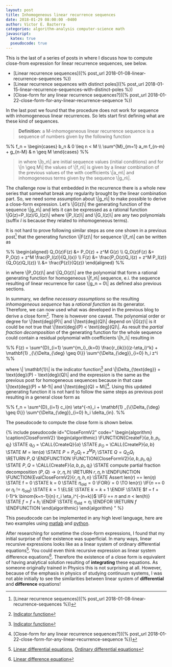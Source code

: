 ```yaml
---
layout: post
title: Inhomogeneous linear recurrence sequences
date: 2018-01-29 08:00:00 -0400
author: Victor E. Bazterra
categories: algorithm-analysis computer-science math
javascript:
  katex: true
  pseudocode: true
---
```


This is the last of a series of posts in where I discuss how to compute close-from expression for linear recurrence sequences, see below.

* [Linear recurrence sequences]({% post_url 2018-01-08-linear-recurrence-sequences %})
* [Linear recurrence sequences with distinct poles]({% post_url 2018-01-15-linear-recurrence-sequences-with-distinct-poles %})
* [Close-form for any linear recurrence sequences?]({% post_url 2018-01-22-close-form-for-any-linear-recurrence-sequence %})

In the last post we found that the procedure does not work for sequence with inhomogeneous linear recurrences. So lets start first defining what are these kind of sequences.

> **Definition**: a M-inhomogeneous linear recurrence sequence is a sequence of numbers given by the following function

<p>%%
f_n = \begin{cases}
b_n & 0 \leq n < M \\
\sum^{M}_{m=1} a_m f_{n-m} + g_{n-M} & n \geq M
\end{cases}
%%</p>

> in where \\|b_n\\| are initial sequence values (initial conditions) and for \\|n \geq M\\| the values of \\|f_n\\| is given by a linear combination of the previous values of the with coefficients \\|a_m\\| and inhomogeneous terms given by the sequence \\|g_n\\|.

The challenge now is that embedded in the recurrence there is a whole new series that somewhat break any regularity brought by the linear combination part. So, we need some assumption about \\|g_n\\| to make possible to derive a close-form expression. Let's \\|G(z)\\| the generating function of the sequence \\|g_n\\| and lets it can be expressed as a rational function \\|G(z)=P_I(z)/G_I(z)\\| where \\|P_I(z)\\| and \\|G_I(z)\\| are any two polynomials (suffix *I* is because they related to inhomogeneous terms).

It is not hard to prove following similar steps as one one shown in a previous post[^1] that the generating function \\|F(z)\\| for sequence \\|f_n\\| can be written as

<p>%%
\begin{aligned}
Q_O(z)F(z) &= P_O(z) + z^M G(z) \\
Q_O(z)F(z) &= P_O(z) + z^M \frac{P_I(z)}{Q_I(x)} \\
      F(z) &= \frac{P_O(z)Q_I(z) + z^M P_I(z)}{Q_O(z)Q_I(z)} \\
           &= \frac{P(z)}{Q(z)}
\end{aligned}
%%</p>

in where \\|P_O(z)\\| and \\|Q_O(z)\\| are the polynomial that form a rational generating function for homogeneous \\|f_n\\| sequence, e.i. the sequence resulting of linear recurrence for case \\|g_n = 0\\| as defined also previous sections.

In summary, we define *necessary assumptions* so the resulting *inhomogeneous sequence* has a *rational function* as its generator. Therefore, we can now used what was developed in the previous blog to derive a close form[^2]. There is however one caveat. The polynomial order or degree for \\|\text{deg}(P)\\| and \\|\text{deg}(Q)\\| depend on \\|G(z)\\| is it could be not true that \\|\text{deg}(P) < \text{deg}(Q)\\|. As result the *partial fraction decomposition*
of the generating function for the whole sequence could contain a residual polynomial with coefficients \\|h_i\\| resulting in

<p>%%
F(z) = \sum^{D}_{i=1} \sum^{m_i}_{k=0} \frac{r_{ik}}{(z-\eta_i)^k} + \mathbf{1} _{\{\Delta_{\deg} \geq 0\}} \sum^{\Delta_{\deg}}_{i=0} h_i z^i
%%</p>

where \\| \mathbf{1}\\| is the indicator function[^2] and \\|\Delta_{\text{deg}} = \text{deg}(P) - \text{deg}(Q)\\| and the expression is the same as the previous post for homogeneous sequences because in that case \\|\text{deg}(P) = M-1\\| and \\|\text{deg}(Q) = M\\|[^3]. Using this updated generating function it is not hard to follow the same steps as previous post resulting in a general close form as

<p>%%
f_n = \sum^{D}_{i=1} c_i(n) \eta^{-n}_i + \mathbf{1} _{\{\Delta_{\deg} \geq 0\}} \sum^{\Delta_{\deg}}_{i=0} h_i \delta_{in}.
%%</p>

The pseudocode to compute the close form is shown below.

{% include pseudocode id="CloseFormV2" code="
\begin{algorithm}
\caption{CloseFormV2}
\begin{algorithmic}
\FUNCTION{CreateF}{$a,b,p_I,q_I$}
    \STATE $q_O$ = \CALL{CreateQ}{$a$}
    \STATE $p_O$ = \CALL{CreateP}{$a,b$}
    \STATE $M = \text{len}(a)$
    \STATE $P = P_O Q_I + z^M P_I$
    \STATE $Q = Q_O Q_I$    
    \RETURN $P,Q$
\ENDFUNCTION
\FUNCTION{CloseFormV2}{$a,b,p_I,q_I$}
    \STATE $P,Q$ = \CALL{CreateF}{$a,b,p_I,q_I$}
    \STATE compute partial fraction decomposition $(P,Q) \rightarrow (r, \eta, h)$
    \RETURN $r, \eta, h$
\ENDFUNCTION
\FUNCTION{EvalCloseFormV2}{$r, \eta, h, n$}
    \STATE Assert len($r$) == len($\eta$)
    \STATE f = 0
    \STATE k = 0
    \STATE $\eta_{\text{old}} = 0$
    \FOR{$i = 0$ \TO len($r$)}
        \IF{$n$ == $0$ or $\eta_i$ != $\eta_{\text{old}}$}
            \STATE $k = 1$
        \ELSE
            \STATE $k = k + 1$
        \ENDIF
        \STATE $f = f + (-1)^k \binom{k+n-1}{n} r_i \eta_i^{-(n+k)}$
        \IF{$i$ == $n$ and $n$ < $\text{len}(h)$}        
            \STATE $f = f + h_i$
        \ENDIF
        \STATE $\eta_{\text{old}} = \eta_i$
    \ENDFOR
    \RETURN $f$
\ENDFUNCTION
\end{algorithmic}
\end{algorithm}
" %}

This pseudocode can be implemented in any high level language, here are two examples using [matlab](https://github.com/baites/examples/blob/master/algorithms/matlab/GeneralLinearRecurrenceCloseForm.m) and [python](https://github.com/baites/examples/blob/master/algorithms/python/GeneralLinearRecurrenceCloseForm.py).

After researching for sometime the close-form expressions, I found that my initial surprise of their existence was superficial. In many ways, linear recursive expressions looks like as a linear system of ordinary differential equations[^4]. You could even think recursive expression as linear system difference equations[^5]. Therefore the existence of a close form is equivalent of having analytical solution resulting of **integrating** these equations. As someone originally trained in Physics this is not surprising at all. However, because of the emphasis in physics of studying continuum systems, I was not able initially to see the similarities between linear system of **differential** and **difference** equations!

[^1]: [Linear recurrence sequences]({% post_url 2018-01-08-linear-recurrence-sequences %})
[^2]: [Indicator function](https://en.wikipedia.org/wiki/Indicator_function)
[^3]: [Close-form for any linear recurrence sequences?]({% post_url 2018-01-22-close-form-for-any-linear-recurrence-sequence %})
[^4]: [Linear differential equations](https://en.wikipedia.org/wiki/Linear_differential_equation), [Ordinary differential equations](https://en.wikipedia.org/wiki/Ordinary_differential_equation)
[^5]: [Linear difference equation](https://en.wikipedia.org/wiki/Linear_difference_equation)
